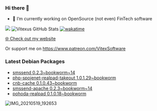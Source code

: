 ### Hi there 👋

- 🔭 I’m currently working on OpenSource  (not even) FinTech software

![](https://komarev.com/ghpvc/?username=Vitexus)
![Vitexus GitHub Stats](https://github-readme-stats.vercel.app/api?username=Vitexus&show_icons=true)
[![wakatime](https://wakatime.com/badge/user/5abba9ca-813e-43ac-9b5f-b1cfdf3dc1c7.svg)](https://wakatime.com/@5abba9ca-813e-43ac-9b5f-b1cfdf3dc1c7)

<p><a href="https://vitexsoftware.cz">🌐 Check out my website</a></p>

Or support me on https://www.patreon.com/VitexSoftware

### Latest Debian Packages
<!-- DEBIAN-PACKAGES-LIST:START -->
- [smssend 0.2.3~bookworm~14](https://repo.vitexsoftware.com/package.php?package=smssend)
- [php-spojenet-realpad-takeout 1.0.1.29~bookworm](https://repo.vitexsoftware.com/package.php?package=php-spojenet-realpad-takeout)
- [cnb-cache 0.1.0.43~bookworm](https://repo.vitexsoftware.com/package.php?package=cnb-cache)
- [smssend-apache 0.2.3~bookworm~14](https://repo.vitexsoftware.com/package.php?package=smssend-apache)
- [pohoda-realpad 0.1.0.18~bookworm](https://repo.vitexsoftware.com/package.php?package=pohoda-realpad)
<!-- DEBIAN-PACKAGES-LIST:END -->

![IMG_20210519_192653](https://user-images.githubusercontent.com/2621130/120022731-1bd48900-bfed-11eb-90f9-4f88f560b8b7.jpg)

<!--
**Vitexus/Vitexus** is a ✨ _special_ ✨ repository because its `README.md` (this file) appears on your GitHub profile.

Here are some ideas to get you started:

- 🌱 I’m currently learning ...
- 👯 I’m looking to collaborate on ...
- 🤔 I’m looking for help with ...
- 💬 Ask me about ...
- 📫 How to reach me: ...
- 😄 Pronouns: ...
- ⚡ Fun fact: ...
-->


